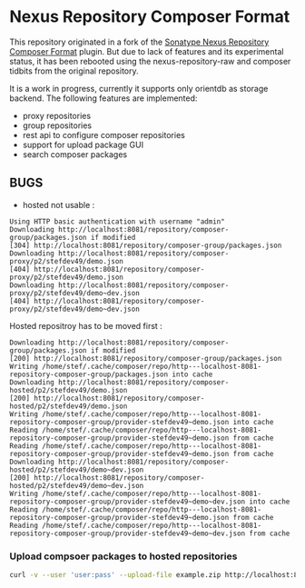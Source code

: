 <!--

    Sonatype Nexus (TM) Open Source Version
    Copyright (c) 2018-present Sonatype, Inc.
    All rights reserved. Includes the third-party code listed at http://links.sonatype.com/products/nexus/oss/attributions.

    This program and the accompanying materials are made available under the terms of the Eclipse Public License Version 1.0,
    which accompanies this distribution and is available at http://www.eclipse.org/legal/epl-v10.html.

    Sonatype Nexus (TM) Professional Version is available from Sonatype, Inc. "Sonatype" and "Sonatype Nexus" are trademarks
    of Sonatype, Inc. Apache Maven is a trademark of the Apache Software Foundation. M2eclipse is a trademark of the
    Eclipse Foundation. All other trademarks are the property of their respective owners.

-->
# Nexus Repository Composer Format

This repository originated in a fork of the [Sonatype Nexus Repository Composer Format](https://github.com/sonatype-nexus-community/nexus-repository-composer) plugin.
But due to lack of features and its experimental status, it has been rebooted using the nexus-repository-raw and composer tidbits from the original repository.

It is a work in progress, currently it supports only orientdb as storage backend.
The following features are implemented:
- proxy repositories
- group repositories
- rest api to configure composer repositories
- support for upload package GUI
- search composer packages

## BUGS

- hosted not usable :
```log
Using HTTP basic authentication with username "admin"
Downloading http://localhost:8081/repository/composer-group/packages.json if modified
[304] http://localhost:8081/repository/composer-group/packages.json
Downloading http://localhost:8081/repository/composer-proxy/p2/stefdev49/demo.json
[404] http://localhost:8081/repository/composer-proxy/p2/stefdev49/demo.json
Downloading http://localhost:8081/repository/composer-proxy/p2/stefdev49/demo~dev.json
[404] http://localhost:8081/repository/composer-proxy/p2/stefdev49/demo~dev.json
```

Hosted repositroy has to be moved first :
```log
Downloading http://localhost:8081/repository/composer-group/packages.json if modified
[200] http://localhost:8081/repository/composer-group/packages.json
Writing /home/stef/.cache/composer/repo/http---localhost-8081-repository-composer-group/packages.json into cache
Downloading http://localhost:8081/repository/composer-hosted/p2/stefdev49/demo.json
[200] http://localhost:8081/repository/composer-hosted/p2/stefdev49/demo.json
Writing /home/stef/.cache/composer/repo/http---localhost-8081-repository-composer-group/provider-stefdev49~demo.json into cache
Reading /home/stef/.cache/composer/repo/http---localhost-8081-repository-composer-group/provider-stefdev49~demo.json from cache
Reading /home/stef/.cache/composer/repo/http---localhost-8081-repository-composer-group/provider-stefdev49~demo.json from cache
Downloading http://localhost:8081/repository/composer-hosted/p2/stefdev49/demo~dev.json
[200] http://localhost:8081/repository/composer-hosted/p2/stefdev49/demo~dev.json
Writing /home/stef/.cache/composer/repo/http---localhost-8081-repository-composer-group/provider-stefdev49~demo~dev.json into cache
Reading /home/stef/.cache/composer/repo/http---localhost-8081-repository-composer-group/provider-stefdev49~demo.json from cache
Reading /home/stef/.cache/composer/repo/http---localhost-8081-repository-composer-group/provider-stefdev49~demo~dev.json from cache
```

### Upload compsoer packages to hosted repositories

```bash
curl -v --user 'user:pass' --upload-file example.zip http://localhost:8081/repository/composer-hosted/packages/upload/vendor/project/version
```
